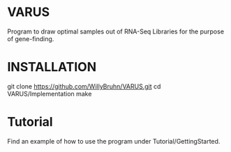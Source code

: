 # VARUS
Program to draw optimal samples out of RNA-Seq Libraries for the purpose of gene-finding.

# INSTALLATION
git clone https://github.com/WillyBruhn/VARUS.git
cd VARUS/Implementation
make

# Tutorial
Find an example of how to use the program under Tutorial/GettingStarted.
